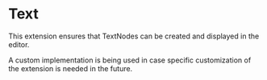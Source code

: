 # Text

This extension ensures that TextNodes can be created and displayed in the editor.

A custom implementation is being used in case specific customization of the extension is needed in the future.

